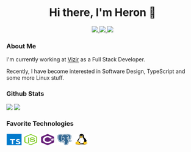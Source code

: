 <h1 align="center">
  Hi there, I'm Heron 👋
</h1>

<p align="center">
  <a href="https://www.linkedin.com/in/heronsilva"
     alt="LinkedIn"
     target="_blank">
    <img src="https://img.shields.io/badge/LinkedIn-0A66C2.svg?&style=for-the-badge&logo=linkedin&logoColor=white" />
  </a>
  <a href="mailto:heron.code@outlook.com"
     alt="E-mail"
     target="_blank">
    <img
         src="https://img.shields.io/badge/Email%20Me-0078D4.svg?&style=for-the-badge&logo=microsoftoutlook&logoColor=white" />
  </a>
  <a href="https://heronsilva.github.io"
     alt="Personal Website"
     target="_blank">
    <img src="https://img.shields.io/badge/Website-A9225C.svg?&style=for-the-badge&logo=safari&logoColor=white" />
  </a>
</p>


### About Me

I'm currently working at [Vizir](https://vizir.com.br) as a Full Stack Developer.

Recently, I have become interested in Software Design, TypeScript and some more Linux stuff.


### Github Stats

<div>
  <img height="180em"
       src="https://github-readme-stats.vercel.app/api?username=heronsilva&show_icons=true&theme=gradient&include_all_commits=true&count_private=true" />
  <img height="180em"
       src="https://github-readme-stats.vercel.app/api/top-langs/?username=heronsilva&layout=compact&langs_count=7&theme=gradient" />
</div>


### Favorite Technologies

<div>
  <img align="center"
       alt="Typescript"
       title="Typescript"
       height="30"
       width="40"
       src="https://raw.githubusercontent.com/devicons/devicon/master/icons/typescript/typescript-plain.svg" />
  <img align="center"
       alt="Node.JS"
       title="Node.JS"
       height="30"
       width="40"
       src="https://raw.githubusercontent.com/devicons/devicon/master/icons/nodejs/nodejs-plain.svg" />
  <img align="center"
       alt="C#"
       title="C#"
       height="30"
       width="40"
       src="https://raw.githubusercontent.com/devicons/devicon/master/icons/csharp/csharp-plain.svg" />
  <img align="center"
       alt="Postgres"
       title="Postgres"
       height="30"
       width="40"
       src="https://raw.githubusercontent.com/devicons/devicon/master/icons/postgresql/postgresql-plain.svg" />
  <img align="center"
       alt="Linux"
       title="Linux"
       height="30"
       width="40"
       src="https://raw.githubusercontent.com/devicons/devicon/master/icons/linux/linux-original.svg" />
</div>
